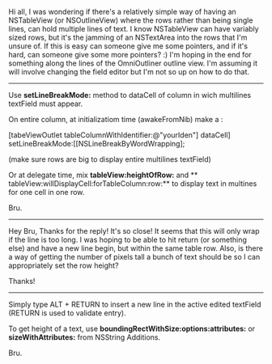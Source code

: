 Hi all,
I was wondering if there's a relatively simple way of having an NSTableView (or NSOutlineView) where the rows rather than being single lines, can hold multiple lines of text.  I know NSTableView can have variably sized rows, but it's the jamming of an NSTextArea into the rows that I'm unsure of.  If this is easy can someone give me some pointers, and if it's hard, can someone give some more pointers? :)  I'm hoping in the end for something along the lines of the OmniOutliner outline view.  I'm assuming it will involve changing the field editor but I'm not so up on how to do that.

----
Use **setLineBreakMode:** method to dataCell of column in wich multilines textField must appear.

On entire column, at initializatiom time (awakeFromNib) make a :
    
[tabeViewOutlet tableColumnWithIdentifier:@"yourIden"] dataCell] setLineBreakMode:[[NSLineBreakByWordWrapping];

(make sure rows are big to display entire multilines textField)

Or at delegate time, mix **tableView:heightOfRow:** and ** tableView:willDisplayCell:forTableColumn:row:** to display text in multines for one cell in one row.

Bru.

----
Hey Bru,
Thanks for the reply!  It's so close!  It seems that this will only wrap if the line is too long.  I was hoping to be able to hit return (or something else) and have a new line begin, but within the same table row.  Also, is there a way of getting the number of pixels tall a bunch of text should be so I can appropriately set the row height?

Thanks!

----
Simply type ALT + RETURN to insert a new line in the active edited textField (RETURN is used to validate entry).

To get height of a text, use **boundingRectWithSize:options:attributes:** or **sizeWithAttributes:** from NSString Additions.

Bru.
